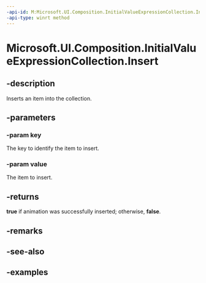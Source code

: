 ```yaml
---
-api-id: M:Microsoft.UI.Composition.InitialValueExpressionCollection.Insert(System.String,System.String)
-api-type: winrt method
---
```


<!-- Method syntax.
public bool InitialValueExpressionCollection.Insert(String key, String value)
-->

# Microsoft.UI.Composition.InitialValueExpressionCollection.Insert

## -description

Inserts an item into the collection.

## -parameters

### -param key

The key to identify the item to insert.

### -param value

The item to insert.

## -returns

**true** if animation was successfully inserted; otherwise, **false**.

## -remarks

## -see-also

## -examples

